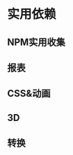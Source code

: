 # 实用依赖


## NPM实用收集

<content-page 
    uid="e15e0b60-a428-40de-9d55-59c81a4397c0"
    :superlink="[
        {
            uuid:'62fdb531-15ec-4b58-a814-0cc27c2ce1cf',
            title: 'Day.js中文网',
            icon: 'https://dayjs.fenxianglu.cn/assets/favicon.png',
            href: 'https://dayjs.fenxianglu.cn/',
            description: 'Day.js是一个极简的JavaScript库，可以为现代浏览器解析、验证、操作和显示日期和时间。',
        },
        {
            uuid:'9a552554-8535-462c-8f57-b806578ceade',
            title: 'Moment.js',
            icon: '/images/moment-favicon.png',
            href: 'http://momentjs.cn/',
            description: 'JavaScript 日期处理类库',
        },
        {
            uuid:'0c062963-51b0-4708-9e7c-432546016353',
            title: 'treer',
            icon: 'https://static.npmjs.com/b0f1a8318363185cc2ea6a40ac23eeb2.png',
            href: 'https://www.npmjs.com/package/treer',
            description: 'Treer is a commandline tool to generate directory structure tree',
        },
        {
            uuid:'be698271-3059-4986-bc67-d5df0894c0f8',
            title: 'localforage',
            icon: 'https://static.npmjs.com/b0f1a8318363185cc2ea6a40ac23eeb2.png',
            href: 'https://localforage.github.io/localForage/',
            description:
            '💾 Offline storage, improved. Wraps IndexedDB, WebSQL, or localStorage using a simple but powerful API.',
        },
        {
            uuid:'0c925c3d-9049-4a07-9132-db17e896ba29',
            title: 'Verdaccio',
            icon: 'https://verdaccio.org/zh-CN/img/logo/uk/verdaccio-tiny-uk-no-bg.svg',
            href: 'https://verdaccio.org/zh-CN/',
            description: '一个基于Node.js的轻量级私有仓库',
        },
        {
            uuid:'88a02097-1081-460c-9488-70bb3946eeaf',
            title: 'lodashjs',
            icon: 'https://www.lodashjs.com/img/favicon.ico',
            href: 'https://www.lodashjs.com/',
            description:
            'Lodash 是一个一致性、模块化、高性能的 JavaScript 实用工具库。',
        },
    ]"
/>

## 报表

<content-page 
    uid="9e2a3c0e-bf60-4358-8216-618ad4887de1"
    :superlink="[
        {
            title: 'Echarts',
            icon: '/images/jsdelivr.png',
            href: 'https://echarts.apache.org/zh/index.html',
            description: '一个基于 JavaScript 的开源可视化图表库',
        }
    ]"
/>

## CSS&动画

<content-page 
    uid="847aaa77-d93c-45c6-a21c-e86585e3187e"
    :superlink="[
        {
            title: 'Tailwindcss',
            icon: 'https://www.tailwindcss.cn/favicon-32x32.png',
            href: 'https://www.tailwindcss.cn/',
            description: '无需离开您的HTML，即可快速建立现代网站。',
        },
        {
            title: 'Animate.css',
            icon: 'https://animate.style/img/favicon.ico',
            href: 'https://animate.style/',
            description: 'Just-add-water CSS animations',
        },
        {
            title: 'Velocity.js',
            icon: '/images/velocity.ico',
            href: 'http://shouce.jb51.net/velocity/index.html',
            description: '简单易用、高性能、功能丰富的轻量级JS动画库',
        },
        {
            title: 'mojs',
            icon: '/images/mojs.ico',
            href: 'https://mojs.github.io/',
            description: 'mojs.github.io',
        },
        {
            title: 'greensock',
            icon: 'https://greensock.com/uploads/monthly_2018_06/favicon.ico.4811a987b377f271db584b422f58e5a7.ico',
            href: 'https://greensock.com/docs/v3',
            description: 'GSAP is an industry standard JavaScript animation library from GreenSock that lets you craft high-performance animations that work in every major browser.',
        }
    ]"
/>

## 3D

<content-page 
    uid="146718eb-8551-4958-96f2-563728998a5d"
    :superlink="[
        {
            title: 'Three.js',
            icon: '/images/threejs.ico',
            href: 'https://threejs.org/',
            description: 'JavaScript 3D library',
        }
    ]"
/>

## 转换

<content-page 
    uid="01b36d64-b10f-4396-b7ed-3ca316b3292a"
    :superlink="[
        {
            title: 'Postcss',
            icon: 'https://www.postcss.com.cn/favicon.61a31adb.ico',
            href: 'https://www.postcss.com.cn/',
            description: '是一个用 JavaScript 工具和插件转换 CSS 代码的工具',
        },
    ]"
/>

